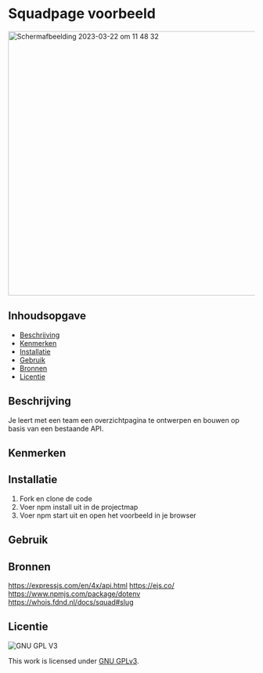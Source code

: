 # Squadpage voorbeeld

<img width="539" alt="Schermafbeelding 2023-03-22 om 11 48 32" src="https://user-images.githubusercontent.com/112861488/226882603-40e6cf74-2a38-40fb-b28d-e170f029c612.jpeg">

## Inhoudsopgave

- [Beschrijving](#beschrijving)
- [Kenmerken](#kenmerken)
- [Installatie](#installatie)
- [Gebruik](#gebruik)
- [Bronnen](#bronnen)
- [Licentie](#licentie)

## Beschrijving

Je leert met een team een overzichtpagina te ontwerpen en bouwen op basis van een bestaande API.

## Kenmerken

## Installatie

1. Fork en clone de code
2. Voer npm install uit in de projectmap
3. Voer npm start uit en open het voorbeeld in je browser

## Gebruik

## Bronnen

https://expressjs.com/en/4x/api.html
https://ejs.co/
https://www.npmjs.com/package/dotenv
https://whois.fdnd.nl/docs/squad#slug

## Licentie

![GNU GPL V3](https://www.gnu.org/graphics/gplv3-127x51.png)

This work is licensed under [GNU GPLv3](./LICENSE).
